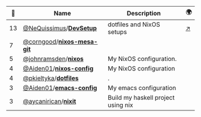 |:star2: | Name | Description | 🌍|
|---|---|---|---|
|13|[@NeQuissimus](https://github.com/NeQuissimus)/[**DevSetup**](https://github.com/NeQuissimus/DevSetup)|dotfiles and NixOS setups|[:arrow_upper_right:](http://nequissimus.com/DevSetup)|
|7|[@corngood](https://github.com/corngood)/[**nixos-mesa-git**](https://github.com/corngood/nixos-mesa-git)|||
|5|[@johnramsden](https://github.com/johnramsden)/[**nixos**](https://github.com/johnramsden/nixos)|My NixOS configuration.||
|4|[@Aiden01](https://github.com/Aiden01)/[**nixos-config**](https://github.com/Aiden01/nixos-config)|My NixOS configuration||
|4|[@pkieltyka](https://github.com/pkieltyka)/[**dotfiles**](https://github.com/pkieltyka/dotfiles)|.||
|3|[@Aiden01](https://github.com/Aiden01)/[**emacs-config**](https://github.com/Aiden01/emacs-config)|My emacs configuration||
|3|[@aycanirican](https://github.com/aycanirican)/[**nixit**](https://github.com/aycanirican/nixit)|Build my haskell project using nix||

